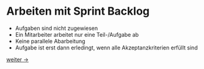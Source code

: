 # Arbeiten mit Sprint Backlog

- Aufgaben sind nicht zugewiesen
- Ein Mitarbeiter arbeitet nur eine Teil-/Aufgabe ab
- Keine parallele Abarbeitung
- Aufgabe ist erst dann erledingt, wenn alle Akzeptanzkriterien erfüllt sind

[weiter ->](15-3_daily-scrum.md)